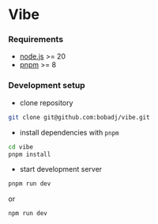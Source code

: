 # Vibe

### Requirements
* [node.js](https://nodejs.org/en) >= 20
* [pnpm](https://pnpm.io/) >= 8

### Development setup

* clone repository
```bash
git clone git@github.com:bobadj/vibe.git 
```
* install dependencies with `pnpm`
```bash
cd vibe
pnpm install 
```
* start development server
```bash
pnpm run dev 
```
or
```bash
npm run dev
```

